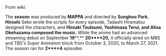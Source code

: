 From wiki:

The **s****e****ason** was produced by **MAPPA** and directed by **Sunghoo** **Park.** **Hi****ro****shi** Seko wrote the scripts for every episode, Tadashi Hiramatsu designed the characters, and **Hiroaki Tsutsumi, Yoshimasa Terui, and Alisa Okehazama composed the music.** While the anime had an advanced streaming debut on September **19****,** **20****20,** it officially aired on MBS and TBS's Super Animeism block from October 3, 2020, to March 27, 2021. The season ran for **2****4** episodes
